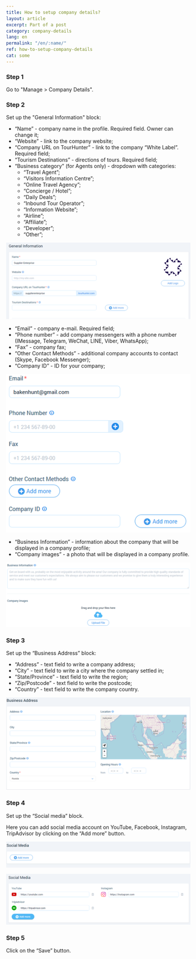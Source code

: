 ```yaml
---
title: How to setup company details?
layout: article
excerpt: Part of a post
category: company-details
lang: en
permalink: "/en/:name/"
ref: how-to-setup-company-details
cat: some
---
```


### **Step 1**

Go to "Manage > Company Details".

### **Step 2**

Set up the "General Information" block:
- “Name” - company name in the profile. Required field. Owner can change it;
- “Website” - link to the company website;
- “Company URL on TourHunter” - link to the company “White Label”. Required field;
- “Tourism Destinations” - directions of tours. Required field;
- “Business category” (for Agents only) - dropdown with categories:
	- “Travel Agent”;
	- “Visitors Information Centre”;
	- “Online Travel Agency”;
	- “Concierge / Hotel”;
	- “Daily Deals”;
	- “Inbound Tour Operator”;
	- “Information Website”;
	- “Airline”;
	- “Affiliate”;
	- “Developer”;
	- “Other”;

![How_to_setup_company_details1](/assets/images/how_to_setup_company_details1.png)

- “Email” - company e-mail. Required field;
- “Phone number” - add company messengers with a phone number (IMessage, Telegram, WeChat, LINE, Viber, WhatsApp);
- “Fax” - company fax;
- “Other Contact Methods” - additional company accounts to contact (Skype, Facebook Messenger);
- “Company ID” - ID for your company;

![How_to_setup_company_details2](/assets/images/how_to_setup_company_details2.png)

- “Business Information” - information about the company that will be displayed in a company profile;
- “Company images” - a photo that will be displayed in a company profile.

![How_to_setup_company_details3](/assets/images/how_to_setup_company_details3.png)

### **Step 3**

Set up the “Business Address” block:
- “Address” - text field to write a company address;
- “City” - text field to write a city where the company settled in;
- “State/Province” - text field to write the region;
- “Zip/Postcode” - text field to write the postcode;
- “Country” - text field to write the company country.

![How_to_setup_company_details4](/assets/images/how_to_setup_company_details4.png)

### **Step 4**

Set up the “Social media” block.

Here you can add social media account on YouTube, Facebook, Instagram, TripAdvisor by clicking on the “Add more” button. 

![How_to_setup_company_details5](/assets/images/how_to_setup_company_details5.png)

![How_to_setup_company_details6](/assets/images/how_to_setup_company_details6.png)

### **Step 5**

Click on the “Save” button.
